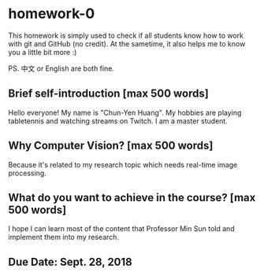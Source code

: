 # homework-0
This homework is simply used to check if all students know how to work with git and GitHub (no credit).
At the sametime, it also helps me to know you a little bit more :)

PS. 中文 or English are both fine.

## Brief self-introduction [max 500 words]
Hello everyone! My name is "Chun-Yen Huang".
My hobbies are playing tabletennis and watching streams on Twitch.
I am a master student.

## Why Computer Vision? [max 500 words]
Because it's related to my research topic which needs real-time image processing.

## What do you want to achieve in the course? [max 500 words]
I hope I can learn most of the content that Professor Min Sun told and implement them into my research.

## Due Date: Sept. 28, 2018

